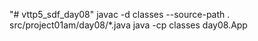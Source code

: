 "# vttp5_sdf_day08" 
javac -d classes --source-path . src/project01am/day08/*.java
java -cp classes day08.App